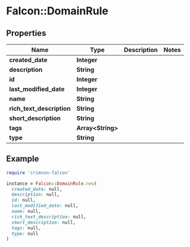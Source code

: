 # Falcon::DomainRule

## Properties

| Name | Type | Description | Notes |
| ---- | ---- | ----------- | ----- |
| **created_date** | **Integer** |  |  |
| **description** | **String** |  |  |
| **id** | **Integer** |  |  |
| **last_modified_date** | **Integer** |  |  |
| **name** | **String** |  |  |
| **rich_text_description** | **String** |  |  |
| **short_description** | **String** |  |  |
| **tags** | **Array&lt;String&gt;** |  |  |
| **type** | **String** |  |  |

## Example

```ruby
require 'crimson-falcon'

instance = Falcon::DomainRule.new(
  created_date: null,
  description: null,
  id: null,
  last_modified_date: null,
  name: null,
  rich_text_description: null,
  short_description: null,
  tags: null,
  type: null
)
```

